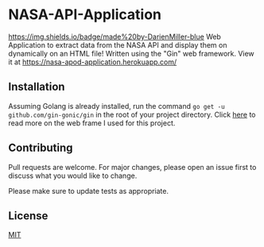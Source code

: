    # NASA-API-Application
   https://img.shields.io/badge/made%20by-DarienMiller-blue
Web Application to extract data from the NASA API and display them on dynamically on an HTML file! Written using the "Gin" web framework. View it at https://nasa-apod-application.herokuapp.com/


   ## Installation

Assuming Golang is already installed, run the command ```go get -u github.com/gin-gonic/gin``` in the root of your project directory. Click [here](https://github.com/gin-gonic/gin) to read more on the web frame I used for this project.


  ## Contributing
Pull requests are welcome. For major changes, please open an issue first to discuss what you would like to change.

Please make sure to update tests as appropriate.

  ## License
[MIT](https://choosealicense.com/licenses/mit/)
